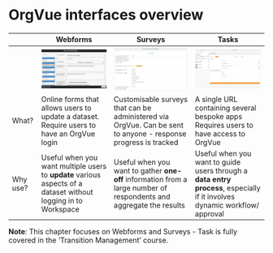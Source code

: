 # OrgVue interfaces overview

| | Webforms | Surveys | Tasks |
| -- | -- | -- | -- |
|  | ![](6A-001.Webforms.png)| ![](6A-002.Surveys.png) | ![](6A-003.Tasks.png) |
| What? | Online forms that allows users to update a dataset. Require users to have an OrgVue login| Customisable surveys that can be administered via OrgVue. Can be sent to anyone - response progress is tracked | A single URL containing several bespoke apps Requires users to have access to OrgVue|
| Why use? | Useful when you want multiple users to **update** various aspects of a dataset without logging in to Workspace| Useful when you want to gather **one-off** information from a large number of respondents and aggregate the results| Useful when you want to guide users through a **data entry process**, especially if it involves dynamic workflow/ approval|

**Note**: This chapter focuses on Webforms and Surveys - Task is fully covered in the ‘Transition Management’ course.

